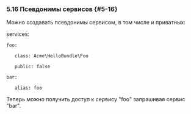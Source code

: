 ### 5.16 Псевдонимы сервисов {#5-16}

Можно создавать псевдонимы сервисом, в том числе и приватных:

services:

    foo:

       class: Acme\HelloBundle\Foo

       public: false

    bar:

       alias: foo

Теперь можно получить доступ к сервису "foo" запрашивая сервис "bar".